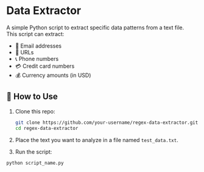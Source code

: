 # Data Extractor

A simple Python script to extract specific data patterns from a text file.  
This script can extract:

- 📧 Email addresses  
- 🔗 URLs  
- 📞 Phone numbers  
- 💳 Credit card numbers  
- 💰 Currency amounts (in USD)


## 🚀 How to Use

1. Clone this repo:

   ```bash
   git clone https://github.com/your-username/regex-data-extractor.git
   cd regex-data-extractor
2. Place the text you want to analyze in a file named `test_data.txt`.
3. Run the script:

```bash
python script_name.py
